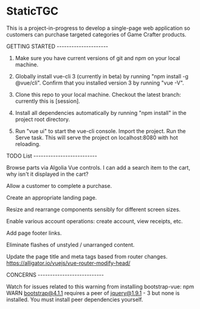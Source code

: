 # StaticTGC
This is a project-in-progress to develop a single-page web application so customers can purchase targeted categories of Game Crafter products.

GETTING STARTED ---------------------

1. Make sure you have current versions of git and npm on your local machine.

2. Globally install vue-cli 3 (currently in beta) by running "npm install -g @vue/cli". Confirm that you installed version 3 by running "vue -V".

3. Clone this repo to your local machine. Checkout the latest branch: currently this is [session].

4. Install all dependencies automatically by running "npm install" in the project root directory.

5. Run "vue ui" to start the vue-cli console. Import the project. Run the Serve task. This will serve the project on localhost:8080 with hot reloading.

TODO List --------------------------

Browse parts via Algolia Vue controls.
  I can add a search item to the cart, why isn't it displayed in the cart?

Allow a customer to complete a purchase.

Create an appropriate landing page.

Resize and rearrange components sensibly for different screen sizes.

Enable various account operations: create account, view receipts, etc.

Add page footer links.

Eliminate flashes of unstyled / unarranged content.

Update the page title and meta tags based from router changes. https://alligator.io/vuejs/vue-router-modify-head/

CONCERNS ---------------------------

Watch for issues related to this warning from installing bootstrap-vue:
  npm WARN bootstrap@4.1.1 requires a peer of jquery@1.9.1 - 3 but none is installed. You must install peer dependencies yourself.
